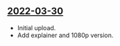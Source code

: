 ## [2022-03-30](https://github.com/faktaoklimatu/graphics/blob/cbac6f05fd81bdb7a48a9443a9d0778c5263ab22/data-visualization/policies/world/emission-pledges/cs-emisni-zavazky.ai)

- Initial upload.
- Add explainer and 1080p version.

